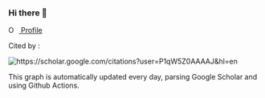 ### Hi there 👋 

<div itemscope itemtype="https://schema.org/Person"><a itemprop="sameAs" content="https://orcid.org/0000-0001-7379-0080" href="https://orcid.org/0000-0001-7379-0080" target="orcid.widget" rel="me noopener noreferrer" style="vertical-align:top;"><img src="https://orcid.org/sites/default/files/images/orcid_16x16.png" style="width:1em;margin-right:.5em;" alt="ORCID iD icon"> Profile </a></div>


Cited by :

![https://scholar.google.com/citations?user=P1qW5Z0AAAAJ&hl=en
](barplot.png)

This graph is automatically updated every day, parsing Google Scholar and using Github Actions.
